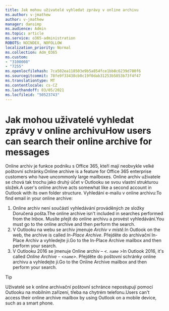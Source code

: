 ```yaml
---
title: Jak mohou uživatelé vyhledat zprávy v online archivu
ms.author: v-jmathew
author: v-jmathew
manager: dansimp
ms.audience: Admin
ms.topic: article
ms.service: o365-administration
ROBOTS: NOINDEX, NOFOLLOW
localization_priority: Normal
ms.collection: Adm_O365
ms.custom:
- "3100008"
- "7255"
ms.openlocfilehash: 7ca502ea118503e9b5a854fce1bb8c6239d780f6
ms.sourcegitcommit: 78fe9f33438cb0c19f0dab31253b5853b73f4f47
ms.translationtype: MT
ms.contentlocale: cs-CZ
ms.lasthandoff: 03/05/2021
ms.locfileid: "50523743"
---
```

# <a name="how-users-can-search-their-online-archive-for-messages"></a><span data-ttu-id="16a9f-102">Jak mohou uživatelé vyhledat zprávy v online archivu</span><span class="sxs-lookup"><span data-stu-id="16a9f-102">How users can search their online archive for messages</span></span>

<span data-ttu-id="16a9f-103">Online archiv je funkce podniku s Office 365, kteří mají neobvykle velké poštovní schránky.</span><span class="sxs-lookup"><span data-stu-id="16a9f-103">Online archive is a feature for Office 365 enterprise customers who have uncommonly large mailboxes.</span></span> <span data-ttu-id="16a9f-104">Online archiv uživatele se chová tak trochu jako druhý účet v Outlooku se svou vlastní strukturou složek.</span><span class="sxs-lookup"><span data-stu-id="16a9f-104">A user's online archive acts somewhat like a second account in Outlook with its own folder structure.</span></span> <span data-ttu-id="16a9f-105">Vyhledání e-mailu v online archivu:</span><span class="sxs-lookup"><span data-stu-id="16a9f-105">To find email in your online archive:</span></span>

1. <span data-ttu-id="16a9f-106">Online archiv není součástí vyhledávání prováděných ze složky Doručená pošta.</span><span class="sxs-lookup"><span data-stu-id="16a9f-106">The online archive isn't included in searches performed from the Inbox.</span></span> <span data-ttu-id="16a9f-107">Musíte přejít do online archivu a provést vyhledávání.</span><span class="sxs-lookup"><span data-stu-id="16a9f-107">You must go to the online archive and then perform the search.</span></span>
2. <span data-ttu-id="16a9f-108">V Outlooku na webu se archiv jmenuje *Archiv v místě.*</span><span class="sxs-lookup"><span data-stu-id="16a9f-108">In Outlook on the web, the archive is called *In-Place Archive*.</span></span> <span data-ttu-id="16a9f-109">Přejděte do archivační In-Place Archiv a vyhledejte ji.</span><span class="sxs-lookup"><span data-stu-id="16a9f-109">Go to the In-Place Archive mailbox and then perform your search.</span></span>
3. <span data-ttu-id="16a9f-110">V Outlooku 2016 se jmenuje Online archiv *– <. `name` >*</span><span class="sxs-lookup"><span data-stu-id="16a9f-110">In Outlook 2016, it's called *Online Archive - <`name`>*.</span></span> <span data-ttu-id="16a9f-111">Přejděte do poštovní schránky online archivu a vyhledejte ji.</span><span class="sxs-lookup"><span data-stu-id="16a9f-111">Go to the Online Archive mailbox and then perform your search.</span></span>

> [!TIP]
> <span data-ttu-id="16a9f-112">Uživatelé se k online archivační poštovní schránce nepostupují pomocí Outlooku na mobilním zařízení, třeba na chytrém telefonu.</span><span class="sxs-lookup"><span data-stu-id="16a9f-112">Users can't access their online archive mailbox by using Outlook on a mobile device, such as a smart phone.</span></span>
